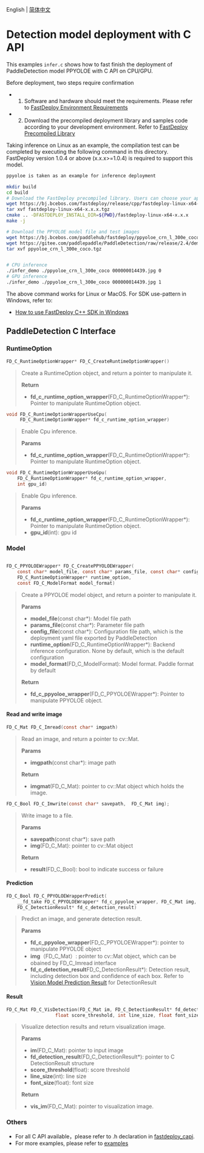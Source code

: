 English | [简体中文](README_CN.md)
# Detection model deployment with C API

This examples `infer.c` shows how to fast finish the deployment of PaddleDetection model PPYOLOE with C API on CPU/GPU.

Before deployment, two steps require confirmation

- 1. Software and hardware should meet the requirements. Please refer to [FastDeploy Environment Requirements](../../../docs/en/build_and_install/download_prebuilt_libraries.md)  
- 2.  Download the precompiled deployment library and samples code according to your development environment. Refer to [FastDeploy Precompiled Library](../../../docs/en/build_and_install/download_prebuilt_libraries.md)

Taking inference on Linux as an example, the compilation test can be completed by executing the following command in this directory. FastDeploy version 1.0.4 or above (x.x.x>=1.0.4) is required to support this model.

```bash
ppyoloe is taken as an example for inference deployment

mkdir build
cd build
# Download the FastDeploy precompiled library. Users can choose your appropriate version in the `FastDeploy Precompiled Library` mentioned above
wget https://bj.bcebos.com/fastdeploy/release/cpp/fastdeploy-linux-x64-x.x.x.tgz
tar xvf fastdeploy-linux-x64-x.x.x.tgz
cmake .. -DFASTDEPLOY_INSTALL_DIR=${PWD}/fastdeploy-linux-x64-x.x.x
make -j

# Download the PPYOLOE model file and test images
wget https://bj.bcebos.com/paddlehub/fastdeploy/ppyoloe_crn_l_300e_coco.tgz
wget https://gitee.com/paddlepaddle/PaddleDetection/raw/release/2.4/demo/000000014439.jpg
tar xvf ppyoloe_crn_l_300e_coco.tgz


# CPU inference
./infer_demo ./ppyoloe_crn_l_300e_coco 000000014439.jpg 0
# GPU inference
./infer_demo ./ppyoloe_crn_l_300e_coco 000000014439.jpg 1
```

The above command works for Linux or MacOS. For SDK use-pattern in Windows, refer to:
- [How to use FastDeploy C++ SDK in Windows](../../../docs/en/faq/use_sdk_on_windows.md)

## PaddleDetection C Interface

### RuntimeOption

```c
FD_C_RuntimeOptionWrapper* FD_C_CreateRuntimeOptionWrapper()
```

> Create a RuntimeOption object, and return a pointer to manipulate it.
>
> **Return**
> * **fd_c_runtime_option_wrapper**(FD_C_RuntimeOptionWrapper*): Pointer to manipulate RuntimeOption object.


```c
void FD_C_RuntimeOptionWrapperUseCpu(
     FD_C_RuntimeOptionWrapper* fd_c_runtime_option_wrapper)
```

> Enable Cpu inference.
>
> **Params**
>
> * **fd_c_runtime_option_wrapper**(FD_C_RuntimeOptionWrapper*): Pointer to manipulate RuntimeOption object.

```c
void FD_C_RuntimeOptionWrapperUseGpu(
    FD_C_RuntimeOptionWrapper* fd_c_runtime_option_wrapper,
    int gpu_id)
```
> Enable Gpu inference.
>
> **Params**
>
> * **fd_c_runtime_option_wrapper**(FD_C_RuntimeOptionWrapper*): Pointer to manipulate RuntimeOption object.
> * **gpu_id**(int): gpu id


### Model

```c

FD_C_PPYOLOEWrapper* FD_C_CreatePPYOLOEWrapper(
    const char* model_file, const char* params_file, const char* config_file,
    FD_C_RuntimeOptionWrapper* runtime_option,
    const FD_C_ModelFormat model_format)

```

> Create a PPYOLOE model object, and return a pointer to manipulate it.
>
> **Params**
>
> * **model_file**(const char*): Model file path
> * **params_file**(const char*): Parameter file path
> * **config_file**(const char*): Configuration file path, which is the deployment yaml file exported by PaddleDetection
> * **runtime_option**(FD_C_RuntimeOptionWrapper*): Backend inference configuration. None by default, which is the default configuration
> * **model_format**(FD_C_ModelFormat): Model format. Paddle format by default
>
> **Return**
> * **fd_c_ppyoloe_wrapper**(FD_C_PPYOLOEWrapper*): Pointer to manipulate PPYOLOE object.


#### Read and write image

```c
FD_C_Mat FD_C_Imread(const char* imgpath)
```

> Read an image, and return a pointer to cv::Mat.
>
> **Params**
>
> * **imgpath**(const char*): image path
>
> **Return**
>
> * **imgmat**(FD_C_Mat): pointer to cv::Mat object which holds the image.


```c
FD_C_Bool FD_C_Imwrite(const char* savepath,  FD_C_Mat img);
```

> Write image to a file.
>
> **Params**
>
> * **savepath**(const char*): save path
> * **img**(FD_C_Mat): pointer to cv::Mat object
>
> **Return**
>
> * **result**(FD_C_Bool): bool to indicate success or failure


#### Prediction

```c
FD_C_Bool FD_C_PPYOLOEWrapperPredict(
    __fd_take FD_C_PPYOLOEWrapper* fd_c_ppyoloe_wrapper, FD_C_Mat img,
    FD_C_DetectionResult* fd_c_detection_result)
```
>
> Predict an image, and generate detection result.
>
> **Params**
> * **fd_c_ppyoloe_wrapper**(FD_C_PPYOLOEWrapper*): pointer to manipulate PPYOLOE object
> * **img**（FD_C_Mat）: pointer to cv::Mat object, which can be obained by FD_C_Imread interface
> * **fd_c_detection_result**FD_C_DetectionResult*): Detection result, including detection box and confidence of each box. Refer to [Vision Model Prediction Result](../../../docs/api/vision_results/) for DetectionResult


#### Result

```c
FD_C_Mat FD_C_VisDetection(FD_C_Mat im, FD_C_DetectionResult* fd_detection_result,
                  float score_threshold, int line_size, float font_size);
```
>
> Visualize detection results and return visualization image.
>
> **Params**
> * **im**(FD_C_Mat): pointer to input image
> * **fd_detection_result**(FD_C_DetectionResult*): pointer to C DetectionResult structure
> * **score_threshold**(float): score threshold
> * **line_size**(int): line size
> * **font_size**(float): font size
>
> **Return**
> * **vis_im**(FD_C_Mat): pointer to visualization image.


### Others

- For all C API available，please refer to .h declaration in [fastdeploy_capi](../../../c_api/fastdeploy_capi).
- For more examples, please refer to [examples](../../../examples)
